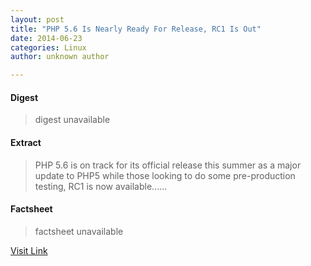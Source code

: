 ```yaml
---
layout: post
title: "PHP 5.6 Is Nearly Ready For Release, RC1 Is Out"
date: 2014-06-23
categories: Linux
author: unknown author

---
```



#### Digest
>digest unavailable

#### Extract
>PHP 5.6 is on track for its official release this summer as a major update to PHP5 while those looking to do some pre-production testing, RC1 is now available......

#### Factsheet
>factsheet unavailable

[Visit Link](http://www.phoronix.com/vr.php?view=MTcyNTM)


